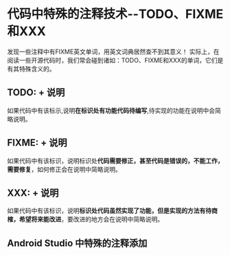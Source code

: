 # 代码中特殊的注释技术--TODO、FIXME和XXX

发现一些注释中有FIXME英文单词，用英文词典居然查不到其意义！
实际上，在阅读一些开源代码时，我们常会碰到诸如：TODO、FIXME和XXX的单词，它们是有其特殊含义的。

## TODO: + 说明
如果代码中有该标示,说明**在标识处有功能代码待编写**,待实现的功能在说明中会简略说明。

## FIXME: + 说明
如果代码中有该标识，说明标识处**代码需要修正，甚至代码是错误的，不能工作，需要修复**，如何修正会在说明中简略说明。

## XXX: + 说明
如果代码中有该标识，说明**标识处代码虽然实现了功能，但是实现的方法有待商榷，希望将来能改进**，要改进的地方会在说明中简略说明。

## Android Studio 中特殊的注释添加
